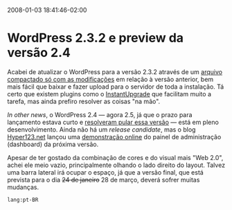 2008-01-03 18:41:46-02:00
# WordPress 2.3.2 e preview da versão 2.4

Acabei de atualizar o WordPress para a versão 2.3.2 através de um [arquivo compactado só com as modificações](http://tech-buzz.net/2007/12/30/wordpress-232-security-update-released/) em relação à versão anterior, bem mais fácil que baixar e fazer upload para o servidor de toda a instalação. Tá certo que existem plugins como o [InstantUpgrade](http://www.zirona.com/software/wordpress-instant-upgrade) que facilitam muito a tarefa, mas ainda prefiro resolver as coisas "na mão".

_In other news_, o WordPress 2.4 — agora 2.5, já que o prazo para lançamento estava curto e [resolveram pular essa versão](http://www.pblog.com.br/2008/01/04/wordpress-24-vira-25-novo-painel-a-caminho/) — está em pleno desenvolvimento. Ainda não há um _release candidate_, mas o blog [Hyper123.net](http://hyper123.net/) lançou uma [demonstração online](http://hyper123.net/wp_demo/) do painel de administração (dashboard) da próxima versão.

Apesar de ter gostado da combinação de cores e do visual mais "Web 2.0", achei ele meio vazio, principalmente olhando o lado direito do layout. Talvez uma barra lateral irá ocupar o espaço, já que a versão final, que está prevista para o dia ~~24 de janeiro~~ 28 de março, deverá sofrer muitas mudanças.

`lang:pt-BR`
